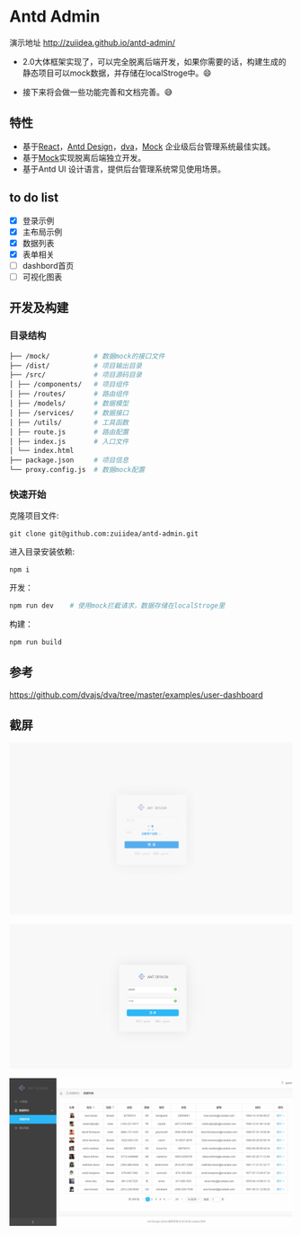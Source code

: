 # Antd Admin

演示地址 http://zuiidea.github.io/antd-admin/

- 2.0大体框架实现了，可以完全脱离后端开发，如果你需要的话，构建生成的静态项目可以mock数据，并存储在localStroge中。:smile:

- 接下来将会做一些功能完善和文档完善。:sweat_smile:

## 特性

- 基于[React](https://github.com/facebook/react)，[Antd Design](https://github.com/ant-design/ant-design)，[dva](https://github.com/dvajs/dva)，[Mock](https://github.com/nuysoft/Mock) 企业级后台管理系统最佳实践。
- 基于[Mock](https://github.com/nuysoft/Mock)实现脱离后端独立开发。
- 基于Antd UI 设计语言，提供后台管理系统常见使用场景。

## to do list
- [x] 登录示例
- [x] 主布局示例
- [x] 数据列表
- [x] 表单相关
- [ ] dashbord首页
- [ ] 可视化图表

## 开发及构建

### 目录结构

```bash
├── /mock/           # 数据mock的接口文件
├── /dist/           # 项目输出目录
├── /src/            # 项目源码目录
│ ├── /components/   # 项目组件
│ ├── /routes/       # 路由组件
│ ├── /models/       # 数据模型
│ ├── /services/     # 数据接口
│ ├── /utils/        # 工具函数
│ ├── route.js       # 路由配置
│ ├── index.js       # 入口文件
│ └── index.html     
├── package.json     # 项目信息
└── proxy.config.js  # 数据mock配置

```

### 快速开始

克隆项目文件:

```
git clone git@github.com:zuiidea/antd-admin.git
```

进入目录安装依赖:

```
npm i
```

开发：

```bash
npm run dev    # 使用mock拦截请求，数据存储在localStroge里
```

构建：

```bash
npm run build
```

## 参考

https://github.com/dvajs/dva/tree/master/examples/user-dashboard

## 截屏

![](assets/demo.gif)

![](assets/anrd-admin-login.png)

![](assets/anrd-admin-dataList.png)

